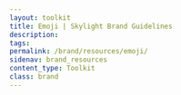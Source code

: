 ```yaml
---
layout: toolkit
title: Emoji | Skylight Brand Guidelines
description:
tags:
permalink: /brand/resources/emoji/
sidenav: brand_resources
content_type: Toolkit
class: brand
---
```


